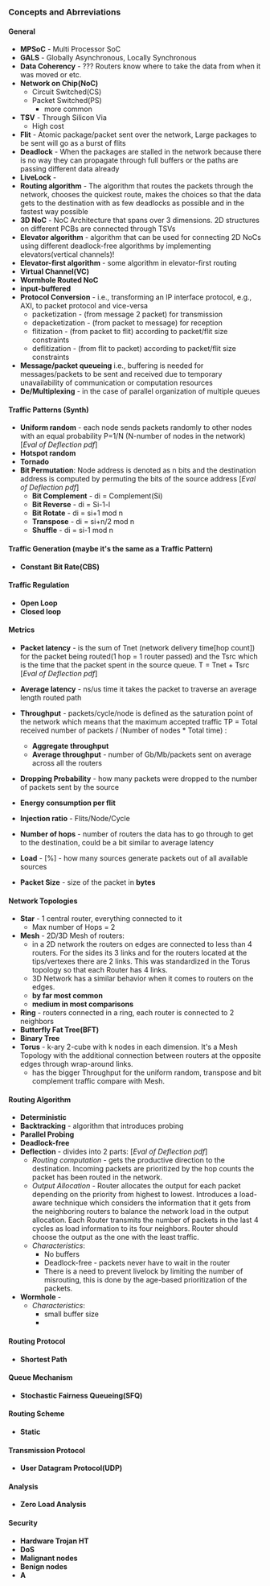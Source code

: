 ### Concepts and Abrreviations

#### General
* **MPSoC** - Multi Processor SoC
* **GALS** - Globally Asynchronous, Locally Synchronous
* **Data Coherency** - ??? Routers know where to take the data from when it was moved or etc.
* **Network on Chip(NoC)**
  - Circuit Switched(CS)
  - Packet Switched(PS)
    - more common
* **TSV** - Through Silicon Via
  - High cost
* **Flit** - Atomic package/packet sent over the network, Large packages to be sent will go as a burst of flits
* **Deadlock** - When the packages are stalled in the network because there is no way they can propagate through full buffers or the paths are passing different data already
* **LiveLock** -
* **Routing algorithm** - The algorithm that routes the packets through the network, chooses the quickest route, makes the choices so that the data gets to the destination with as few deadlocks as possible and in the fastest way possible
* **3D NoC** - NoC Architecture that spans over 3 dimensions. 2D structures on different PCBs are connected through TSVs
* **Elevator algorithm** - algorithm that can be used for connecting 2D NoCs using different deadlock-free algorithms by implementing elevators(vertical channels)!
* **Elevator-first algorithm** - some algorithm in elevator-first routing
* **Virtual Channel(VC)**
* **Wormhole Routed NoC**
* **input-buffered**
* **Protocol Conversion** - i.e., transforming an IP interface protocol, e.g., AXI, to packet protocol and vice-versa
  - packetization - (from message 2 packet) for transmission
  - depacketization - (from packet to message) for reception
  - flitization - (from packet to flit) according to packet/flit size constraints
  - deflitization - (from flit to packet) according to packet/flit size constraints
* **Message/packet queueing** i.e., buffering is needed for messages/packets to be sent and received due to temporary unavailability of communication or computation resources
* **De/Multiplexing** - in the case of parallel organization of multiple queues

#### Traffic Patterns (Synth)
- **Uniform random** - each node sends packets randomly to other nodes with an equal probability P=1/N (N-number of nodes in the network) [*Eval of Deflection pdf*]
- **Hotspot random**
- **Tornado**
- **Bit Permutation**: Node address is denoted as n bits and the destination address is computed by permuting the bits of the source address [*Eval of Deflection pdf*]
  - **Bit Complement** - di = Complement(Si)
  - **Bit Reverse** - di = Si-1-l
  - **Bit Rotate** - di = si+1 mod n
  - **Transpose** - di = si+n/2 mod n
  - **Shuffle** - di = si-1 mod n

#### Traffic Generation (maybe it's the same as a Traffic Pattern)
- **Constant Bit Rate(CBS)**

#### Traffic Regulation
- **Open Loop**
- **Closed loop**

#### Metrics
- **Packet latency** - is the sum of Tnet (network delivery time[hop count]) for the packet being routed(1 hop = 1 router passed) and the Tsrc which is the time that the packet spent in the source queue. T = Tnet + Tsrc [*Eval of Deflection pdf*]

- **Average latency** - ns/us time it takes the packet to traverse an average length routed path
- **Throughput** - packets/cycle/node is defined as the saturation point of the network which means that the maximum accepted traffic TP = Total received number of packets / (Number of nodes * Total time) :
  - **Aggregate throughput**
  - **Average throughput** - number of Gb/Mb/packets sent on average across all the routers
- **Dropping Probability** - how many packets were dropped to the number of packets sent by the source
- **Energy consumption per flit**
- **Injection ratio** - Flits/Node/Cycle
- **Number of hops** - number of routers the data has to go through to get to the destination, could be a bit similar to average latency
- **Load** - [%] - how many sources generate packets out of all available sources
- **Packet Size** - size of the packet in **bytes**

#### Network Topologies
- **Star** - 1 central router, everything connected to it
  - Max number of Hops = 2
- **Mesh** - 2D/3D Mesh of routers:
  - in a 2D network the routers on edges are connected to less than 4 routers. For the sides its 3 links and for the routers located at the tips/vertexes there are 2 links. This was standardized in the Torus topology so that each Router has 4 links.
  - 3D Network has a similar behavior when it comes to routers on the edges.
  - **by far most common**
  - **medium in most comparisons**
- **Ring** - routers connected in a ring, each router is connected to 2 neighbors
- **Butterfly Fat Tree(BFT)**
- **Binary Tree**
- **Torus** - k-ary 2-cube with k nodes in each dimension. It's a Mesh Topology with the additional connection between routers at the opposite edges through wrap-around links.
  - has the bigger Throughput for the uniform random, transpose and bit complement traffic compare with Mesh.

#### Routing Algorithm
- **Deterministic**
- **Backtracking** - algorithm that introduces probing
- **Parallel Probing**
- **Deadlock-free**
- **Deflection** - divides into 2 parts: [*Eval of Deflection pdf*]
  - *Routing computation* - gets the productive direction to the destination. Incoming packets are prioritized by the hop counts the packet has been routed in the network.
  - *Output Allocation* - Router allocates the output for each packet depending on the priority from highest to lowest. Introduces a load-aware technique which considers the information that it gets from the neighboring routers to balance the network load in the output allocation. Each Router transmits the number of packets in the last 4 cycles as load information to its four neighbors. Router should choose the output as the one with the least traffic.
  - *Characteristics*:
    - No buffers
    - Deadlock-free - packets never have to wait in the router
    - There is a need to prevent livelock by limiting the number of misrouting, this is done by the age-based prioritization of the packets.
- **Wormhole** -
  - *Characteristics*:
    - small buffer size
    -

#### Routing Protocol
- **Shortest Path**

#### Queue Mechanism
- **Stochastic Fairness Queueing(SFQ)**

#### Routing Scheme
- **Static**

#### Transmission Protocol
- **User Datagram Protocol(UDP)**

#### Analysis
- **Zero Load Analysis**

#### Security
- **Hardware Trojan HT**
- **DoS**
- **Malignant nodes**
- **Benign nodes**
- **A**

